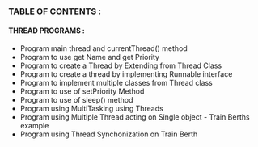 ### TABLE OF CONTENTS :
 
#### THREAD PROGRAMS :
- Program main thread and currentThread() method
- Program to use get Name and get Priority
- Program to create a Thread by Extending from Thread Class
- Program to create a thread by implementing Runnable interface
- Program to implement multiple classes from Thread class
- Program to use of setPriority Method
- Program to use of sleep() method
- Program using MultiTasking using Threads
- Program using Multiple Thread acting on Single object - Train Berths example
- Program using Thread Synchonization on Train Berth
